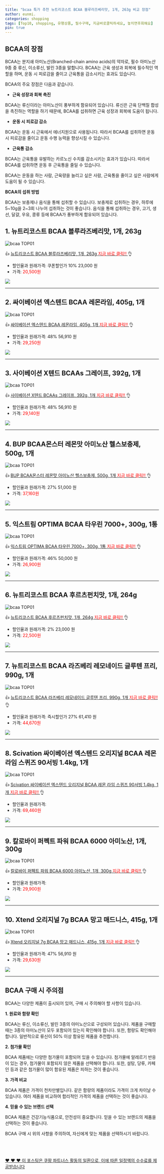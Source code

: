 ```yaml
---
title: "bcaa 특가 추천 뉴트리코스트 BCAA 블루라즈베리맛, 1개, 263g 비교 장점"
author: eunmi.
categories: shopping
tags: [Top10, shopping, 유행상품, 필수구매, 지금바로클릭하세요, 놓치면후회해요]
pin: true
---
```

## BCAA의 장점

BCAA는 분지쇄 아미노산(Branched-chain amino acids)의 약자로, 필수 아미노산 9종 중 류신, 이소류신, 발린 3종을 말합니다. BCAA는 근육 생성과 회복에 필수적인 역할을 하며, 운동 시 피로감을 줄이고 근육통을 감소시키는 효과도 있습니다.

BCAA의 주요 장점은 다음과 같습니다.

* **근육 성장과 회복 촉진**

BCAA는 류신이라는 아미노산이 풍부하게 함유되어 있습니다. 류신은 근육 단백질 합성을 촉진하는 역할을 하기 때문에, BCAA를 섭취하면 근육 성장과 회복에 도움이 됩니다.

* **운동 시 피로감 감소**

BCAA는 운동 시 근육에서 에너지원으로 사용됩니다. 따라서 BCAA를 섭취하면 운동 시 피로감을 줄이고 운동 수행 능력을 향상시킬 수 있습니다.

* **근육통 감소**

BCAA는 근육통을 유발하는 카르노신 수치를 감소시키는 효과가 있습니다. 따라서 BCAA를 섭취하면 운동 후 근육통을 줄일 수 있습니다.

BCAA는 운동을 하는 사람, 근육량을 늘리고 싶은 사람, 근육통을 줄이고 싶은 사람에게 도움이 될 수 있습니다.

**BCAA의 섭취 방법**

BCAA는 보충제나 음식을 통해 섭취할 수 있습니다. 보충제로 섭취하는 경우, 하루에 5~10g을 2~3회 나누어 섭취하는 것이 좋습니다. 음식을 통해 섭취하는 경우, 고기, 생선, 달걀, 우유, 콩류 등에 BCAA가 풍부하게 함유되어 있습니다.

   

## 1. 뉴트리코스트 BCAA 블루라즈베리맛, 1개, 263g

![bcaa TOP01](https://thumbnail6.coupangcdn.com/thumbnails/remote/230x230ex/image/rs_quotation_api/juk57spy/184786485b334a54a646f071a7611228.jpg)


👍 [뉴트리코스트 BCAA 블루라즈베리맛, 1개, 263g <font color=red> 지금 바로 클릭!! </font> ](https://link.coupang.com/re/AFFSDP?lptag=AF3617701&subid=GithubCoopas&pageKey=4882884618&traceid=V0-153&itemId=6359144992&vendorItemId=73654416228) 👌 


- 할인율과 원래가격: 쿠폰할인가 10%  23,000   원
- 가격: <span style='color:red'>20,500원</span>

[![](/discount_price.png)](https://link.coupang.com/re/AFFSDP?lptag=AF3617701&subid=GithubCoopas&pageKey=4882884618&traceid=V0-153&itemId=6359144992&vendorItemId=73654416228)

---


   

## 2. 싸이베이션 엑스텐드 BCAA 레몬라임, 405g, 1개

![bcaa TOP01](https://thumbnail8.coupangcdn.com/thumbnails/remote/230x230ex/image/vendor_inventory/4fd6/1638c33ae1d8881a251e988e891a89ba79d0ad7b959c98b72eeba3682afa.jpg)


👍 [싸이베이션 엑스텐드 BCAA 레몬라임, 405g, 1개 <font color=red> 지금 바로 클릭!! </font> ](https://link.coupang.com/re/AFFSDP?lptag=AF3617701&subid=GithubCoopas&pageKey=2489117&traceid=V0-153&itemId=4033012&vendorItemId=3273081282) 👌 


- 할인율과 원래가격: 48%  56,910   원
- 가격: <span style='color:red'>29,250원</span>

[![](/discount_price.png)](https://link.coupang.com/re/AFFSDP?lptag=AF3617701&subid=GithubCoopas&pageKey=2489117&traceid=V0-153&itemId=4033012&vendorItemId=3273081282)

---


   

## 3. 사이베이션 X텐드 BCAAs 그레이프, 392g, 1개

![bcaa TOP01](https://thumbnail7.coupangcdn.com/thumbnails/remote/230x230ex/image/vendor_inventory/e98a/df756cb8866ed382b93ca870d0c8402503f02b21eb442f48df1fdd449b65.jpg)


👍 [사이베이션 X텐드 BCAAs 그레이프, 392g, 1개 <font color=red> 지금 바로 클릭!! </font> ](https://link.coupang.com/re/AFFSDP?lptag=AF3617701&subid=GithubCoopas&pageKey=71941255&traceid=V0-153&itemId=4151034&vendorItemId=3226240818) 👌 


- 할인율과 원래가격: 48%  56,910   원
- 가격: <span style='color:red'>29,140원</span>

[![](/discount_price.png)](https://link.coupang.com/re/AFFSDP?lptag=AF3617701&subid=GithubCoopas&pageKey=71941255&traceid=V0-153&itemId=4151034&vendorItemId=3226240818)

---


   

## 4. BUP BCAA몬스터 레몬맛 아미노산 헬스보충제, 500g, 1개

![bcaa TOP01](https://thumbnail9.coupangcdn.com/thumbnails/remote/230x230ex/image/vendor_inventory/b825/c210a3cbb00dae065920a3920cfca49c3d00e92b7164698f9d185cfad05f.jpg)


👍 [BUP BCAA몬스터 레몬맛 아미노산 헬스보충제, 500g, 1개 <font color=red> 지금 바로 클릭!! </font> ](https://link.coupang.com/re/AFFSDP?lptag=AF3617701&subid=GithubCoopas&pageKey=1318075842&traceid=V0-153&itemId=2337917446&vendorItemId=5343730101) 👌 


- 할인율과 원래가격: 27%  51,000   원
- 가격: <span style='color:red'>37,160원</span>

[![](/discount_price.png)](https://link.coupang.com/re/AFFSDP?lptag=AF3617701&subid=GithubCoopas&pageKey=1318075842&traceid=V0-153&itemId=2337917446&vendorItemId=5343730101)

---


   

## 5. 익스트림 OPTIMA BCAA 타우린 7000+, 300g, 1통

![bcaa TOP01](https://thumbnail10.coupangcdn.com/thumbnails/remote/230x230ex/image/vendor_inventory/ab2b/dbe747d4049d469842f721b775a711bc29275ea878c0acaac435080c11cc.png)


👍 [익스트림 OPTIMA BCAA 타우린 7000+, 300g, 1통 <font color=red> 지금 바로 클릭!! </font> ](https://link.coupang.com/re/AFFSDP?lptag=AF3617701&subid=GithubCoopas&pageKey=6712065168&traceid=V0-153&itemId=15585514317&vendorItemId=83264700332) 👌 


- 할인율과 원래가격: 46%  50,000   원
- 가격: <span style='color:red'>26,900원</span>

[![](/discount_price.png)](https://link.coupang.com/re/AFFSDP?lptag=AF3617701&subid=GithubCoopas&pageKey=6712065168&traceid=V0-153&itemId=15585514317&vendorItemId=83264700332)

---


   

## 6. 뉴트리코스트 BCAA 후르츠펀치맛, 1개, 264g

![bcaa TOP01](https://thumbnail7.coupangcdn.com/thumbnails/remote/230x230ex/image/rs_quotation_api/lar4uebt/af39c41ca68a463185cc1d8df6ea60c7.jpg)


👍 [뉴트리코스트 BCAA 후르츠펀치맛, 1개, 264g <font color=red> 지금 바로 클릭!! </font> ](https://link.coupang.com/re/AFFSDP?lptag=AF3617701&subid=GithubCoopas&pageKey=4882896392&traceid=V0-153&itemId=6359159355&vendorItemId=73654430696) 👌 


- 할인율과 원래가격: 2%  23,000   원
- 가격: <span style='color:red'>22,500원</span>

[![](/discount_price.png)](https://link.coupang.com/re/AFFSDP?lptag=AF3617701&subid=GithubCoopas&pageKey=4882896392&traceid=V0-153&itemId=6359159355&vendorItemId=73654430696)

---


   

## 7. 뉴트리코스트 BCAA 라즈베리 레모네이드 글루텐 프리, 990g, 1개

![bcaa TOP01](https://thumbnail8.coupangcdn.com/thumbnails/remote/230x230ex/image/vendor_inventory/dabf/b268d3014cbc9df36cb488f5c1bb8361761375c201b18ae143a9fafc96dc.jpg)


👍 [뉴트리코스트 BCAA 라즈베리 레모네이드 글루텐 프리, 990g, 1개 <font color=red> 지금 바로 클릭!! </font> ](https://link.coupang.com/re/AFFSDP?lptag=AF3617701&subid=GithubCoopas&pageKey=216731474&traceid=V0-153&itemId=666485276&vendorItemId=4722786614) 👌 


- 할인율과 원래가격: 즉시할인가 27%  61,410   원
- 가격: <span style='color:red'>44,670원</span>

[![](/discount_price.png)](https://link.coupang.com/re/AFFSDP?lptag=AF3617701&subid=GithubCoopas&pageKey=216731474&traceid=V0-153&itemId=666485276&vendorItemId=4722786614)

---


   

## 8. Scivation 싸이베이션 엑스텐드 오리지널 BCAA 레몬 라임 스퀴즈 90서빙 1.4kg, 1개

![bcaa TOP01](https://thumbnail8.coupangcdn.com/thumbnails/remote/230x230ex/image/vendor_inventory/7880/589cbb4074298e85e67f859bb622c5d271e9929872da4f7481fabce00c34.jpg)


👍 [Scivation 싸이베이션 엑스텐드 오리지널 BCAA 레몬 라임 스퀴즈 90서빙 1.4kg, 1개 <font color=red> 지금 바로 클릭!! </font> ](https://link.coupang.com/re/AFFSDP?lptag=AF3617701&subid=GithubCoopas&pageKey=2489117&traceid=V0-153&itemId=15597025933&vendorItemId=72810806015) 👌 


- 할인율과 원래가격: 
- 가격: <span style='color:red'>69,460원</span>

[![](/discount_price.png)](https://link.coupang.com/re/AFFSDP?lptag=AF3617701&subid=GithubCoopas&pageKey=2489117&traceid=V0-153&itemId=15597025933&vendorItemId=72810806015)

---


   

## 9. 칼로바이 퍼펙트 파워 BCAA 6000 아미노산, 1개, 300g

![bcaa TOP01](https://thumbnail7.coupangcdn.com/thumbnails/remote/230x230ex/image/retail/images/1046962291778116-1825728e-8f2a-468c-adb4-47fed4d64647.jpg)


👍 [칼로바이 퍼펙트 파워 BCAA 6000 아미노산, 1개, 300g <font color=red> 지금 바로 클릭!! </font> ](https://link.coupang.com/re/AFFSDP?lptag=AF3617701&subid=GithubCoopas&pageKey=6237482230&traceid=V0-153&itemId=12570286888&vendorItemId=79838457591) 👌 


- 할인율과 원래가격: 
- 가격: <span style='color:red'>29,900원</span>

[![](/discount_price.png)](https://link.coupang.com/re/AFFSDP?lptag=AF3617701&subid=GithubCoopas&pageKey=6237482230&traceid=V0-153&itemId=12570286888&vendorItemId=79838457591)

---


   

## 10. Xtend 오리지널 7g BCAA 망고 매드니스, 415g, 1개

![bcaa TOP01](https://thumbnail7.coupangcdn.com/thumbnails/remote/230x230ex/image/vendor_inventory/595c/f2e5fb4aedfaeed6ad959724fb4593c9ff8d9f0ce51017cbfbaa7836eff4.jpg)


👍 [Xtend 오리지널 7g BCAA 망고 매드니스, 415g, 1개 <font color=red> 지금 바로 클릭!! </font> ](https://link.coupang.com/re/AFFSDP?lptag=AF3617701&subid=GithubCoopas&pageKey=970580&traceid=V0-153&itemId=4032998&vendorItemId=3226490698) 👌 


- 할인율과 원래가격: 47%  56,910   원
- 가격: <span style='color:red'>29,630원</span>

[![](/discount_price.png)](https://link.coupang.com/re/AFFSDP?lptag=AF3617701&subid=GithubCoopas&pageKey=970580&traceid=V0-153&itemId=4032998&vendorItemId=3226490698)

---
## BCAA 구매 시 주의점

BCAA는 다양한 제품이 출시되어 있어, 구매 시 주의해야 할 사항이 있습니다.

**1. 원료와 함량 확인**

BCAA는 류신, 이소류신, 발린 3종의 아미노산으로 구성되어 있습니다. 제품을 구매할 때는 3종의 아미노산이 모두 포함되어 있는지 확인해야 합니다. 또한, 함량도 확인해야 합니다. 일반적으로 류신이 50% 이상 함유된 제품을 추천합니다.

**2. 첨가물 확인**

BCAA 제품에는 다양한 첨가물이 포함되어 있을 수 있습니다. 첨가물에 알레르기 반응이 있는 경우, 첨가물이 포함되지 않은 제품을 선택해야 합니다. 또한, 설탕, 당류, 카페인 등과 같은 첨가물이 많이 함유된 제품은 피하는 것이 좋습니다.

**3. 가격 비교**

BCAA 제품은 가격이 천차만별입니다. 같은 함량의 제품이라도 가격이 크게 차이날 수 있습니다. 여러 제품을 비교하여 합리적인 가격의 제품을 선택하는 것이 좋습니다.

**4. 믿을 수 있는 브랜드 선택**

BCAA 제품은 건강기능식품으로, 안전성이 중요합니다. 믿을 수 있는 브랜드의 제품을 선택하는 것이 좋습니다.

BCAA 구매 시 위의 사항을 주의하여, 자신에게 맞는 제품을 선택하시기 바랍니다.<br><br><br><br><br> [ ❤ ❤ ❤ 이 포스팅은 쿠팡 파트너스 활동의 일환으로, 이에 따른 일정액의 수수료를 제공받습니다](https://link.coupang.com/a/bcEFyh)